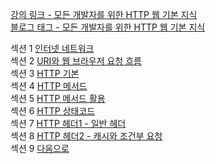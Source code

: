 [강의 링크 - 모든 개발자를 위한 HTTP 웹 기본 지식](https://www.inflearn.com/course/http-%EC%9B%B9-%EB%84%A4%ED%8A%B8%EC%9B%8C%ED%81%AC#curriculum)  
[블로그 태그 - 모든 개발자를 위한 HTTP 웹 기본 지식](https://prunier.tistory.com/category/%EC%B1%85%2C%20%EA%B0%95%EC%9D%98/%EB%AA%A8%EB%93%A0%20%EA%B0%9C%EB%B0%9C%EC%9E%90%EB%A5%BC%20%EC%9C%84%ED%95%9C%20HTTP%20%EC%9B%B9%20%EA%B8%B0%EB%B3%B8%20%EC%A7%80%EC%8B%9D)

섹션 1 [인터넷 네트워크](https://prunier.tistory.com/89)  
섹션 2 [URI와 웹 브라우저 요청 흐름](https://prunier.tistory.com/90)  
섹션 3 [HTTP 기본](https://prunier.tistory.com/91)  
섹션 4 [HTTP 메서드](https://prunier.tistory.com/92)  
섹션 5 [HTTP 메서드 활용](https://prunier.tistory.com/93)  
섹션 6 [HTTP 상태코드](https://prunier.tistory.com/94)  
섹션 7 [HTTP 헤더1 - 일반 헤더](https://prunier.tistory.com/95)  
섹션 8 [HTTP 헤더2 - 캐시와 조건부 요청]()  
섹션 9 [다음으로]()
